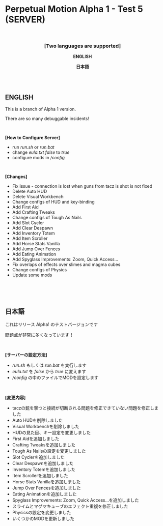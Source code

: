 # Perpetual Motion Alpha 1 - Test 5 (SERVER)

<br>

### <p style="text-align: center;"><strong>[Two languages are supported]</strong></p><p style="text-align: center;">

<p style="text-align: center;"><span><strong>ENGLISH</strong></span></p>

<p style="text-align: center;"><strong>日本語</strong></span></p>

<br>
<br>

## **ENGLISH**

This is a branch of Alpha 1 version.

There are so many debuggable insidents!

<br>

**[How to Configure Server]**

- run _run.sh_ or _run.bat_
- change _eula.txt_ _false_ to _true_ 
- configure mods in _/config_

<br>

**[Changes]**
- Fix issue - connection is lost when guns from tacz is shot is not fixed
- Delete Auto HUD
- Delete Visual Workbench
- Change configs of HUD and key-binding
- Add First Aid
- Add Crafting Tweaks
- Change configs of Tough As Nails
- Add Slot Cycler
- Add Clear Despawn
- Add Inventory Totem
- Add Item Scroller
- Add Horse Stats Vanilla
- Add Jump Over Fences
- Add Eating Animation
- Add Spyglass Improvements: Zoom, Quick Access...
- Fix overlaps of effects over slimes and magma cubes
- Change configs of Physics
- Update some mods

<br>
<br>
<br>

## **日本語**

これはリリース Alpha1 のテストバージョンです

問題点が非常に多くなっています！

<br>

**[サーバーの設定方法]**

- _run.sh_ もしくは _run.bat_ を実行します
- _eula.txt_ を _false_ から _true_ に変えます 
- _/config_ の中のファイルでMODを設定します

<br>

**[変更内容]**
- taczの銃を撃つと接続が切断される問題を修正できていない問題を修正しました
- Auto HUDを削除しました
- Visual Workbenchを削除しました
- HUDの見た目、キー設定を変更しました
- First Aidを追加しました
- Crafting Tweaksを追加しました
- Tough As Nailsの設定を変更しました
- Slot Cyclerを追加しました
- Clear Despawnを追加しました
- Inventory Totemを追加しました
- Item Scrollerを追加しました
- Horse Stats Vanillaを追加しました
- Jump Over Fencesを追加しました
- Eating Animationを追加しました
- Spyglass Improvements: Zoom, Quick Access...を追加しました
- スライムとマグマキューブのエフェクト重複を修正しました
- Physicsの設定を変更しました
- いくつかのMODを更新しました
